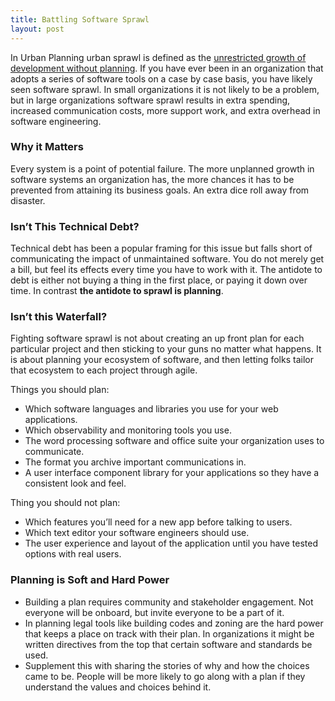 ```yaml
---
title: Battling Software Sprawl
layout: post
---
```

In Urban Planning urban sprawl is defined as the [unrestricted growth of development without planning](https://en.wikipedia.org/wiki/Urban_sprawl). If you have ever been in an organization that adopts a series of software tools on a case by case basis, you have likely seen software sprawl. In small organizations it is not likely to be a problem, but in large organizations software sprawl results in extra spending, increased communication costs, more support work, and extra overhead in software engineering.

### Why it Matters
Every system is a point of potential failure. The more unplanned growth in software systems an organization has, the more chances it has to be prevented from attaining its business goals. An extra dice roll away from disaster.

### Isn’t This Technical Debt?
Technical debt has been a popular framing for this issue but falls short of communicating the impact of unmaintained software. You do not merely get a bill, but feel its effects every time you have to work with it. The antidote to debt is either not buying a thing in the first place, or paying it down over time. In contrast **the antidote to sprawl is planning**.

### Isn’t this Waterfall?
Fighting software sprawl is not about creating an up front plan for each particular project and then sticking to your guns no matter what happens. It is about planning your ecosystem of software, and then letting folks tailor that ecosystem to each project through agile.

Things you should plan:
* Which software languages and libraries you use for your web applications.
* Which observability and monitoring tools you use.
* The word processing software and office suite your organization uses to communicate.
* The format you archive important communications in.
* A user interface component library for your applications so they have a consistent look and feel.

Thing you should not plan:
* Which features you’ll need for a new app before talking to users.
* Which text editor your software engineers should use.
* The user experience and layout of the application until you have tested options with real users.

### Planning is Soft and Hard Power
* Building a plan requires community and stakeholder engagement. Not everyone will be onboard, but invite everyone to be a part of it.
* In planning legal tools like building codes and zoning are the hard power that keeps a place on track with their plan. In organizations it might be written directives from the top that certain software and standards be used.
* Supplement this with sharing the stories of why and how the choices came to be. People will be more likely to go along with a plan if they understand the values and choices behind it.




